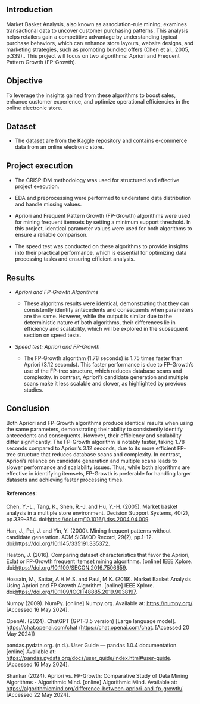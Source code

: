 ## Introduction

Market Basket Analysis, also known as association-rule mining, examines transactional data to uncover customer purchasing patterns. This analysis helps retailers gain a competitive advantage by understanding typical purchase behaviors, which can enhance store layouts, website designs, and marketing strategies, such as promoting bundled offers (Chen et al., 2005, p.339)..
This project will focus on two algorithms: Apriori and Frequent Pattern Growth (FP-Growth).

## Objective
To leverage the insights gained from these algorithms to boost sales, enhance customer experience, and optimize operational efficiencies in the online electronic store.

## Dataset
- The <a href="https://www.kaggle.com/datasets/farjanakabirsamanta/analytics-case-studyecommerce" target="_blank">dataset</a> are from the Kaggle repository and contains e-commerce data from an online electronic store. 

## Project execution

- The CRISP-DM methodology was used for structured and effective project execution.

- EDA and preprocessing were performed to understand data distribution and handle missing values.

- Apriori and Frequent Pattern Growth (FP-Growth) algorithms were used for mining frequent itemsets by setting a minimum support threshold. In this project, identical parameter values were used for both algorithms to ensure a reliable comparison.
  
- The speed test was conducted on these algorithms to provide insights into their practical performance, which is essential for optimizing data processing tasks and ensuring efficient analysis.

## Results

- *Apriori and FP-Growth Algorithms* 
  - These algoritms results were identical, demonstrating that they can consistently identify antecedents and consequents when parameters are the same. However, while the output is similar due to the deterministic nature of both algorithms, their differences lie in efficiency and scalability, which will be explored in the subsequent section on speed tests.
 
- *Speed test: Apriori and FP-Growth*
  - The FP-Growth algorithm (1.78 seconds) is 1.75 times faster than Apriori (3.12 seconds). This faster performance is due to FP-Growth’s use of the FP-tree structure, which reduces database scans and complexity. In contrast, Apriori’s candidate generation and multiple scans make it less scalable and slower, as highlighted by previous studies.
 
## Conclusion

Both Apriori and FP-Growth algorithms produce identical results when using the same parameters, demonstrating their ability to consistently identify antecedents and consequents. However, their efficiency and scalability differ significantly. The FP-Growth algorithm is notably faster, taking 1.78 seconds compared to Apriori’s 3.12 seconds, due to its more efficient FP-tree structure that reduces database scans and complexity. In contrast, Apriori’s reliance on candidate generation and multiple scans leads to slower performance and scalability issues. Thus, while both algorithms are effective in identifying itemsets, FP-Growth is preferable for handling larger datasets and achieving faster processing times.


#### References:

Chen, Y.-L., Tang, K., Shen, R.-J. and Hu, Y.-H. (2005). Market basket analysis in a multiple store environment. Decision Support Systems, 40(2), pp.339–354. doi:https://doi.org/10.1016/j.dss.2004.04.009.

Han, J., Pei, J. and Yin, Y. (2000). Mining frequent patterns without candidate generation. ACM SIGMOD Record, 29(2), pp.1–12. doi:https://doi.org/10.1145/335191.335372.

Heaton, J. (2016). Comparing dataset characteristics that favor the Apriori, Eclat or FP-Growth frequent itemset mining algorithms. [online] IEEE Xplore. doi:https://doi.org/10.1109/SECON.2016.7506659.

Hossain, M., Sattar, A.H.M.S. and Paul, M.K. (2019). Market Basket Analysis Using Apriori and FP Growth Algorithm. [online] IEEE Xplore. doi:https://doi.org/10.1109/ICCIT48885.2019.9038197.

Numpy (2009). NumPy. [online] Numpy.org. Available at: https://numpy.org/. [Accessed 16 May 2024].

OpenAI. (2024). ChatGPT (GPT-3.5 version) [Large language model]. https://chat.openai.com/chat (https://chat.openai.com/chat. [Accessed 20 May 2024])

pandas.pydata.org. (n.d.). User Guide — pandas 1.0.4 documentation. [online] Available at: https://pandas.pydata.org/docs/user_guide/index.html#user-guide. [Accessed 16 May 2024].

Shankar (2024). Apriori vs. FP-Growth: Comparative Study of Data Mining Algorithms - Algorithmic Mind. [online] Algorithmic Mind. Available at: https://algorithmicmind.org/difference-between-apriori-and-fp-growth/ [Accessed 22 May 2024].
